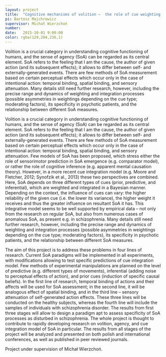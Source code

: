 ```yaml
---
layout: project
title:  "Cognitive mechanisms of volition –  the role of cue weighting and sensory integration in health and disease"
pi: Bartosz Majchrowicz
supervisor: Michał Wierzchoń
number:
date:   2015-10-01 9:00:00
color: rgba(129,204,236,1)
---
```


Volition is a crucial category in understanding cognitive functioning of humans, and the sense of agency (SoA) can be regarded as its central element. SoA refers to the feeling that I am the cause, the author of given action (and its subsequent effects); it allows to differ between self- and externally-generated events. There are few methods of SoA measurement based on certain perceptual effects which occur only in the case of intentional action: temporal binding, spatial binding, and sensory attenuation. Many details still need further research, however, including the precise range and dynamics of weighting and integration processes (possible asymmetries in weightings depending on the cue type; moderating factors), its specificity in psychotic patients, and the relationship between different SoA measures.


Volition is a crucial category in understanding cognitive functioning of humans, and the sense of agency (SoA) can be regarded as its central element. SoA refers to the feeling that I am the cause, the author of given action (and its subsequent effects); it allows to differ between self- and externally-generated events. There are few methods of SoA measurement based on certain perceptual effects which occur only in the case of intentional action: temporal binding, spatial binding, and sensory attenuation. Few models of SoA has been proposed, which stress either the role of sensorimotor prediction in SoA emergence (e.g. comparator model), or rather the role of cognitive inference (e.g. apparent mental causation theory). However, in a more recent cue integration model (e.g. Moore and Fletcher, 2012; Synofzik et al., 2013) these two perspectives are combined. Here, SoA depends on three different types of cues (prior, predictive, and inferential), which are weighted and integrated in a Bayesian manner. Depending on the context, the influence of cues can vary: the higher reliability of the given cue (i.e. the lower its variance), the higher weight it receives and thus the greater influence on resultant SoA it has. This integrative model seems to be well supported by empirical data – not only from the research on regular SoA, but also from numerous cases of anomalous SoA, as present e.g. in schizophrenia. Many details still need further research, however, including the precise range and dynamics of weighting and integration processes (possible asymmetries in weightings depending on the cue type; moderating factors), its specificity in psychotic patients, and the relationship between different SoA measures.

The aim of this project is to address these problems in four lines of research. Current SoA paradigms will be implemented in all experiments, with modifications allowing to test specific predictions of cue integration model. Few methods of experimental manipulations are planned on the level of predictive (e.g. different types of movements), inferential (adding noise to perceptual effects of action), and prior cues (induction of specific causal beliefs). In the first line of research, temporal binding of actions and their affects will be used for SoA assessment; in the second line, it will be analogous effect of spatial binding, and in the third line – sensory attenuation of self-generated action effects. These three lines will be conducted on the healthy subjects, whereas the fourth line will include the samples of individuals with schizophrenia disorder. The results from first three stages will allow to design a paradigm apt to assess specificity of SoA processes as disturbed in schizophrenia. The whole project is thought to contribute to rapidly developing research on volition, agency, and cue integration model of SoA in particular. The results from all stages of the project will be analyzed and presented on both polish and international conferences, as well as published in peer reviewed journals.

Project under supervision of Michał Wierzchoń.

